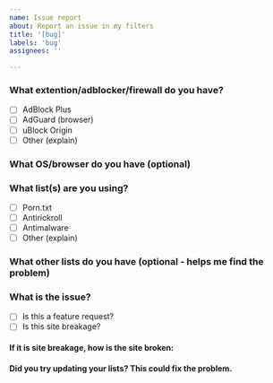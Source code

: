```yaml
---
name: Issue report
about: Report an issue in my filters
title: '[bug]'
labels: 'bug'
assignees: ''

---
```

### What extention/adblocker/firewall do you have?
- [ ] AdBlock Plus
- [ ] AdGuard (browser)
- [ ] uBlock Origin 
- [ ] Other (explain)
### What OS/browser do you have (optional)

### What list(s) are you using?
- [ ] Porn.txt
- [ ] Antirickroll
- [ ] Antimalware
- [ ] Other (explain)
### What other lists do you have (optional - helps me find the problem)

### What is the issue?

- [ ] Is this a feature request?
- [ ] Is this site breakage?
#### If it is site breakage, how is the site broken:

#### Did you try updating your lists? This could fix the problem.
